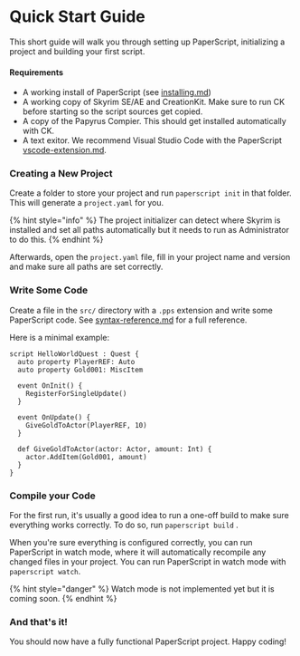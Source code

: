 # Quick Start Guide

This short guide will walk you through setting up PaperScript, initializing a project and building your first script.

#### Requirements

* A working install of PaperScript (see [installing.md](paperscript-cli/installing.md "mention"))
* A working copy of Skyrim SE/AE and CreationKit. Make sure to run CK before starting so the script sources get copied.
* A copy of the Papyrus Compier. This should get installed automatically with CK.
* A text exitor. We recommend Visual Studio Code with the PaperScript [vscode-extension.md](vscode-extension.md "mention").

### Creating a New Project

Create a folder to store your project and run `paperscript init` in that folder. This will generate a `project.yaml` for you.

{% hint style="info" %}
The project initializer can detect where Skyrim is installed and set all paths automatically but it needs to run as Administrator to do this.
{% endhint %}

Afterwards, open the `project.yaml` file, fill in your project name and version and make sure all paths are set correctly.

### Write Some Code

Create a file in the `src/` directory with a `.pps` extension and write some PaperScript code. See [syntax-reference.md](syntax-reference.md "mention") for a full reference.

Here is a minimal example:

```
script HelloWorldQuest : Quest {
  auto property PlayerREF: Auto
  auto property Gold001: MiscItem
  
  event OnInit() {
    RegisterForSingleUpdate()
  }
  
  event OnUpdate() {
    GiveGoldToActor(PlayerREF, 10)
  }
  
  def GiveGoldToActor(actor: Actor, amount: Int) {
    actor.AddItem(Gold001, amount)
  }
}
```

### Compile your Code

For the first run, it's usually a good idea to run a one-off build to make sure everything works correctly. To do so, run `paperscript build` .

When you're sure everything is configured correctly, you can run PaperScript in watch mode, where it will automatically recompile any changed files in your project. You can run PaperScript in watch mode with `paperscript watch`.

{% hint style="danger" %}
Watch mode is not implemented yet but it is coming soon.
{% endhint %}

### And that's it!

You should now have a fully functional PaperScript project. Happy coding!
